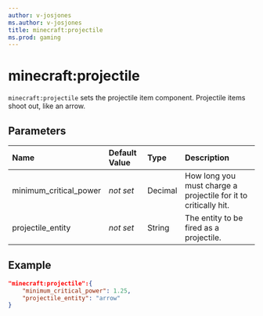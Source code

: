 ```yaml
---
author: v-josjones
ms.author: v-josjones
title: minecraft:projectile
ms.prod: gaming
---
```


# minecraft:projectile

`minecraft:projectile` sets the projectile item component. Projectile items shoot out, like an arrow.

## Parameters

|Name |Default Value  |Type  |Description  |
|:----------|:----------|:----------|:----------|
|minimum_critical_power|*not set*|Decimal|How long you must charge a projectile for it to critically hit.|
|projectile_entity|*not set* |String| The entity to be fired as a projectile.|

## Example

```json
"minecraft:projectile":{
    "minimum_critical_power": 1.25,
    "projectile_entity": "arrow"
}
```
